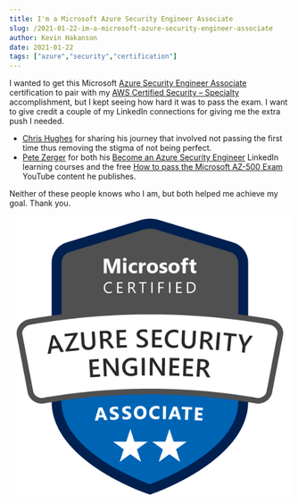 ```yaml
---
title: I'm a Microsoft Azure Security Engineer Associate
slug: /2021-01-22-im-a-microsoft-azure-security-engineer-associate
author: Kevin Hakanson
date: 2021-01-22
tags: ["azure","security","certification"]
---
```


I wanted to get this Microsoft [Azure Security Engineer Associate](https://www.youracclaim.com/earner/earned/badge/90d25898-59a8-46d6-a287-059fa413f201) certification to pair with my [AWS Certified Security – Specialty](https://www.youracclaim.com/earner/earned/badge/53e9cb80-565c-403a-80ca-35658329d8a0) accomplishment, but I kept seeing how hard it was to pass the exam. I want to give credit a couple of my LinkedIn connections for giving me the extra push I needed.
* [Chris Hughes](https://www.linkedin.com/in/chris-h-97680442/) for sharing his journey that involved not passing the first time thus removing the stigma of not being perfect.
* [Pete Zerger](https://www.linkedin.com/in/petezerger/) for both his [Become an Azure Security Engineer](https://www.linkedin.com/learning/paths/become-an-azure-security-engineer) LinkedIn learning courses and the free [How to pass the Microsoft AZ-500 Exam](https://www.youtube.com/watch?v=BkP6NZ83U5c) YouTube content he publishes.

Neither of these people knows who I am, but both helped me achieve my goal. Thank you.

![Microsoft Certified: Azure Security Engineer Associate](images/azure-security-engineer-associate600x600.png)